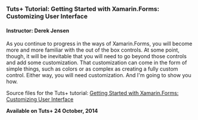 ### Tuts+ Tutorial: Getting Started with Xamarin.Forms: Customizing User Interface

#### Instructor: Derek Jensen

As you continue to progress in the ways of Xamarin.Forms, you will become more and more familiar with the out of the box controls. At some point, though, it will be inevitable that you will need to go beyond those controls and add some customization. That customization can come in the form of simple things, such as colors or as complex as creating a fully custom control. Either way, you will need customization. And I'm going to show you how.

Source files for the Tuts+ tutorial: [Getting Started with Xamarin.Forms: Customizing User Interface](http://code.tutsplus.com/tutorials/getting-started-with-xamarinforms-customizing-user-interface--cms-22144)

**Available on Tuts+ 24 October, 2014**
